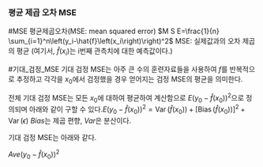 ### 평균 제곱 오차 MSE
#MSE
평균제곱오차(MSE: mean squared error)
 $M S E=\frac{1}{n} \sum_{i=1}^n\left(y_i-\hat{f}\left(x_i\right)\right)^2$
MSE: 실제값과의 오차 제곱의 평균 (여기서, $\hat{f}(x_i)$는 i번째 관측치에 대한 예측값이다.)

#기대_검정_MSE
기대 검정 MSE는 아주 큰 수의 훈련자료들을 사용하여 $f$를 반복적으로 추정하고 각각을 $x_0$에서 검정했을 경우 얻어지는 검정 MSE의 평균을 의미한다. 

전체 기대 검정 MSE는 모든 $x_0$에 대하여 평균하여 계산함으로  $E\left(y_0-\hat{f}\left(x_0\right)\right)^2$으로 정의되며 아래와 같이 구할 수 있다.$E\left(y_0-\hat{f}\left(x_0\right)\right)^2=\operatorname{Var}\left(\hat{f}\left(x_0\right)\right)+\left[\operatorname{Bias}\left(\hat{f}\left(x_0\right)\right)\right]^2+\operatorname{Var}(\epsilon)$
$Bias$는 제곱 편향, $Var$은 분산이다.

기대 검정 MSE는 아래와 같다.

$Ave(y_0-\hat{f}(x_0))^2$ 
